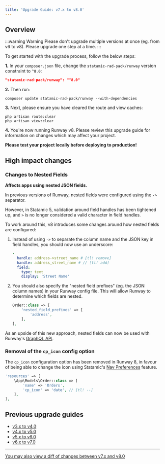 ```yaml
---
title: 'Upgrade Guide: v7.x to v8.0'
---
```


## Overview

:::warning Warning
Please don't upgrade multiple versions at once (eg. from v6 to v8). Please upgrade one step at a time.
:::

To get started with the upgrade process, follow the below steps:

**1.** In your `composer.json` file, change the `statamic-rad-pack/runway` version constraint to `^8.0`:

```json
"statamic-rad-pack/runway": "^8.0"
```

**2.** Then run:

```
composer update statamic-rad-pack/runway --with-dependencies
```

**3.** Next, please ensure you have cleared the route and view caches:

```
php artisan route:clear
php artisan view:clear
```

**4.** You're now running Runway v8. Please review this upgrade guide for information on changes which may affect your project.

**Please test your project locally before deploying to production!**

## High impact changes

### Changes to Nested Fields
**Affects apps using nested JSON fields.**

In previous versions of Runway, nested fields were configured using the `->` separator.

However, in Statamic 5, validation around field handles has been tightened up, and `>` is no longer considered a valid character in field handles. 

To work around this, v8 introduces some changes around how nested fields are configured:

1. Instead of using `->` to separate the column name and the JSON key in field handles, you should now use an underscore:
    ```yaml
    -
      handle: address->street_name # [tl! remove]
      handle: address_street_name # // [tl! add]
      field:
        type: text
        display: 'Street Name'
   ```
   
2. You should also specify the "nested field prefixes" (eg. the JSON column names) in your Runway config file. This will allow Runway to determine which fields are nested.

    ```php
    Order::class => [
        'nested_field_prefixes' => [
            'address',
        ],
    ],
    ```
   
As an upside of this new approach, nested fields can now be used with Runway's [GraphQL API](/graphql).

### Removal of the `cp_icon` config option

The `cp_icon` configuration option has been removed in Runway 8, in favour of being able to change the icon using Statamic's [Nav Preferences](https://statamic.dev/preferences#accessing-preferences) feature. 

```php
'resources' => [
	\App\Models\Order::class => [
		'name' => 'Orders',
        'cp_icon' => 'date', // [tl! --]
	],
],
```

## Previous upgrade guides

-   [v3.x to v4.0](/upgrade-guides/v3-x-to-v4-0)
-   [v4.x to v5.0](/upgrade-guides/v4-x-to-v5-0)
-   [v5.x to v6.0](/upgrade-guides/v5-x-to-v6-0)
-   [v6.x to v7.0](/upgrade-guides/v6-to-v7)

---

[You may also view a diff of changes between v7.x and v8.0](https://github.com/statamic-rad-pack/runway/compare/7.x...8.x)
